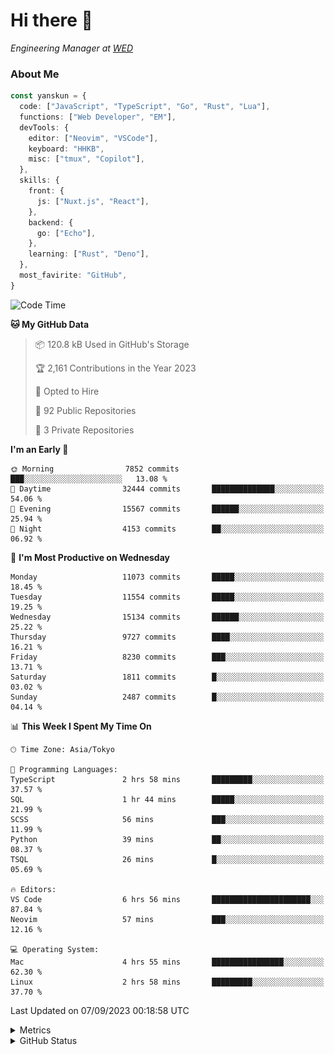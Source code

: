 # Hi there&nbsp;:wave:

<!-- ![Alt text](https://spotify-recently-played-readme.vercel.app/api?user=31kynbuubkiu3r4qh4hjuaglhfay) -->

_Engineering Manager at [WED](https://github.com/wedinc)_

### About Me

```ts
const yanskun = {
  code: ["JavaScript", "TypeScript", "Go", "Rust", "Lua"],
  functions: ["Web Developer", "EM"],
  devTools: {
    editor: ["Neovim", "VSCode"],
    keyboard: "HHKB",
    misc: ["tmux", "Copilot"],
  },
  skills: {
    front: {
      js: ["Nuxt.js", "React"],
    },
    backend: {
      go: ["Echo"],
    },
    learning: ["Rust", "Deno"],
  },
  most_favirite: "GitHub",
}
```

<!--START_SECTION:waka-->
![Code Time](http://img.shields.io/badge/Code%20Time-464%20hrs%2056%20mins-blue)

**🐱 My GitHub Data** 

> 📦 120.8 kB Used in GitHub's Storage 
 > 
> 🏆 2,161 Contributions in the Year 2023
 > 
> 💼 Opted to Hire
 > 
> 📜 92 Public Repositories 
 > 
> 🔑 3 Private Repositories 
 > 
**I'm an Early 🐤** 

```text
🌞 Morning                7852 commits        ███░░░░░░░░░░░░░░░░░░░░░░   13.08 % 
🌆 Daytime                32444 commits       ██████████████░░░░░░░░░░░   54.06 % 
🌃 Evening                15567 commits       ██████░░░░░░░░░░░░░░░░░░░   25.94 % 
🌙 Night                  4153 commits        ██░░░░░░░░░░░░░░░░░░░░░░░   06.92 % 
```
📅 **I'm Most Productive on Wednesday** 

```text
Monday                   11073 commits       █████░░░░░░░░░░░░░░░░░░░░   18.45 % 
Tuesday                  11554 commits       █████░░░░░░░░░░░░░░░░░░░░   19.25 % 
Wednesday                15134 commits       ██████░░░░░░░░░░░░░░░░░░░   25.22 % 
Thursday                 9727 commits        ████░░░░░░░░░░░░░░░░░░░░░   16.21 % 
Friday                   8230 commits        ███░░░░░░░░░░░░░░░░░░░░░░   13.71 % 
Saturday                 1811 commits        █░░░░░░░░░░░░░░░░░░░░░░░░   03.02 % 
Sunday                   2487 commits        █░░░░░░░░░░░░░░░░░░░░░░░░   04.14 % 
```


📊 **This Week I Spent My Time On** 

```text
🕑︎ Time Zone: Asia/Tokyo

💬 Programming Languages: 
TypeScript               2 hrs 58 mins       █████████░░░░░░░░░░░░░░░░   37.57 % 
SQL                      1 hr 44 mins        █████░░░░░░░░░░░░░░░░░░░░   21.99 % 
SCSS                     56 mins             ███░░░░░░░░░░░░░░░░░░░░░░   11.99 % 
Python                   39 mins             ██░░░░░░░░░░░░░░░░░░░░░░░   08.37 % 
TSQL                     26 mins             █░░░░░░░░░░░░░░░░░░░░░░░░   05.69 % 

🔥 Editors: 
VS Code                  6 hrs 56 mins       ██████████████████████░░░   87.84 % 
Neovim                   57 mins             ███░░░░░░░░░░░░░░░░░░░░░░   12.16 % 

💻 Operating System: 
Mac                      4 hrs 55 mins       ████████████████░░░░░░░░░   62.30 % 
Linux                    2 hrs 58 mins       █████████░░░░░░░░░░░░░░░░   37.70 % 
```


 Last Updated on 07/09/2023 00:18:58 UTC
<!--END_SECTION:waka-->

<details>
  <summary>Metrics</summary>
  <img src="https://github.com/yanskun/yanskun/blob/main/github-metrics.svg" alt="Metrics">
</details>

<details>
  <summary>GitHub Status</summary>
  <picture>
    <source media="(prefers-color-scheme: dark)" srcset="https://raw.githubusercontent.com/yanskun/yanskun/master/profile-summary-card-output/nord_dark/0-profile-details.svg">
   <img src="https://raw.githubusercontent.com/yanskun/yanskun/master/profile-summary-card-output/default/0-profile-details.svg">
  </picture>
  <br>
  <picture>
    <source media="(prefers-color-scheme: dark)" srcset="https://raw.githubusercontent.com/yanskun/yanskun/master/profile-summary-card-output/nord_dark/1-repos-per-language.svg">
   <img src="https://raw.githubusercontent.com/yanskun/yanskun/master/profile-summary-card-output/default/1-repos-per-language.svg">
  </picture>
  <picture>
    <source media="(prefers-color-scheme: dark)" srcset="https://raw.githubusercontent.com/yanskun/yanskun/master/profile-summary-card-output/nord_dark/2-most-commit-language.svg">
   <img src="https://raw.githubusercontent.com/yanskun/yanskun/master/profile-summary-card-output/default/2-most-commit-language.svg">
  </picture>
  <br>
  <picture>
    <source media="(prefers-color-scheme: dark)" srcset="https://raw.githubusercontent.com/yanskun/yanskun/master/profile-summary-card-output/nord_dark/3-stats.svg">
   <img src="https://raw.githubusercontent.com/yanskun/yanskun/master/profile-summary-card-output/default/3-stats.svg">
  </picture>
  <picture>
    <source media="(prefers-color-scheme: dark)" srcset="https://raw.githubusercontent.com/yanskun/yanskun/master/profile-summary-card-output/nord_dark/4-productive-time.svg">
   <img src="https://raw.githubusercontent.com/yanskun/yanskun/master/profile-summary-card-output/default/4-productive-time.svg">
  </picture>
</details>
